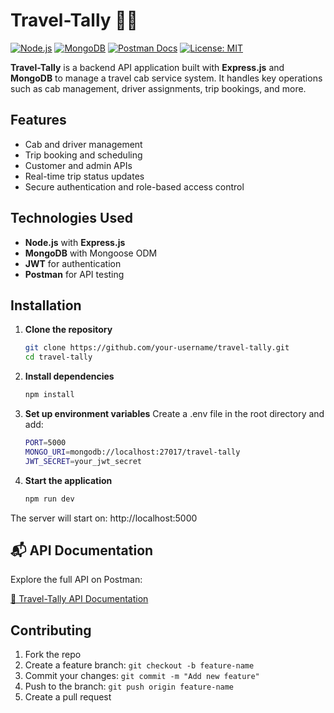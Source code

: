 # Travel-Tally 🧳🚖

[![Node.js](https://img.shields.io/badge/Node.js-Express-green)](https://nodejs.org)
[![MongoDB](https://img.shields.io/badge/Database-MongoDB-brightgreen)](https://www.mongodb.com)
[![Postman Docs](https://img.shields.io/badge/API-Postman-orange)](https://documenter.getpostman.com/view/16026763/2sB2j989gf#4f9c0cf9-1d83-44ab-ac1f-91be812b311b)
[![License: MIT](https://img.shields.io/badge/License-MIT-blue.svg)](https://opensource.org/licenses/MIT)

**Travel-Tally** is a backend API application built with **Express.js** and **MongoDB** to manage a travel cab service system. It handles key operations such as cab management, driver assignments, trip bookings, and more.

## Features

- Cab and driver management
- Trip booking and scheduling
- Customer and admin APIs
- Real-time trip status updates
- Secure authentication and role-based access control

## Technologies Used

- **Node.js** with **Express.js**
- **MongoDB** with Mongoose ODM
- **JWT** for authentication
- **Postman** for API testing

## Installation

1. **Clone the repository**
   
   ```bash
   git clone https://github.com/your-username/travel-tally.git
   cd travel-tally

2. **Install dependencies**
   
   ```bash
   npm install

3. **Set up environment variables**
   Create a .env file in the root directory and add:
   ```bash
   PORT=5000
   MONGO_URI=mongodb://localhost:27017/travel-tally
   JWT_SECRET=your_jwt_secret


5. **Start the application**
   
   ```bash
   npm run dev
  The server will start on: http://localhost:5000

## 📬 API Documentation

Explore the full API on Postman:

[🔗 Travel-Tally API Documentation](https://documenter.getpostman.com/view/16026763/2sB2j989gf#4f9c0cf9-1d83-44ab-ac1f-91be812b311b)

## Contributing

  1. Fork the repo
  2. Create a feature branch: ```git checkout -b feature-name```
  3. Commit your changes: ```git commit -m "Add new feature"```
  4. Push to the branch: ```git push origin feature-name```
  5. Create a pull request

